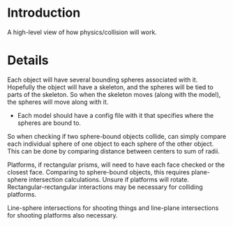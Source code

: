 # Introduction #

A high-level view of how physics/collision will work.

# Details #

Each object will have several bounding spheres associated with it.  Hopefully the object will have a skeleton, and the spheres will be tied to parts of the skeleton. So when the skeleton moves (along with the model), the spheres will move along with it.
  * Each model should have a config file with it that specifies where the spheres are bound to.

So when checking if two sphere-bound objects collide, can simply compare each individual sphere of one object to each sphere of the other object. This can be done by comparing distance between centers to sum of radii.

Platforms, if rectangular prisms, will need to have each face checked or the closest face.  Comparing to sphere-bound objects, this requires plane-sphere intersection calculations.  Unsure if platforms will rotate.
Rectangular-rectangular interactions may be necessary for colliding platforms.

Line-sphere intersections for shooting things and line-plane intersections for shooting platforms also necessary.